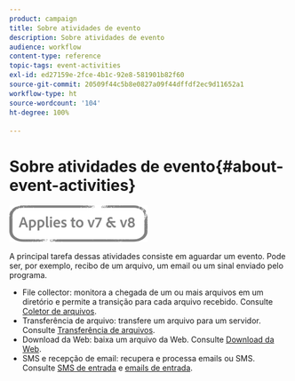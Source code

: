 ```yaml
---
product: campaign
title: Sobre atividades de evento
description: Sobre atividades de evento
audience: workflow
content-type: reference
topic-tags: event-activities
exl-id: ed27159e-2fce-4b1c-92e8-581901b82f60
source-git-commit: 20509f44c5b8e0827a09f44dffdf2ec9d11652a1
workflow-type: ht
source-wordcount: '104'
ht-degree: 100%

---
```


# Sobre atividades de evento{#about-event-activities}

![](../../assets/common.svg)

A principal tarefa dessas atividades consiste em aguardar um evento. Pode ser, por exemplo, recibo de um arquivo, um email ou um sinal enviado pelo programa.

* File collector: monitora a chegada de um ou mais arquivos em um diretório e permite a transição para cada arquivo recebido. Consulte [Coletor de arquivos](file-collector.md).
* Transferência de arquivo: transfere um arquivo para um servidor. Consulte [Transferência de arquivos](file-transfer.md).
* Download da Web: baixa um arquivo da Web. Consulte [Download da Web](web-download.md).
* SMS e recepção de email: recupera e processa emails ou SMS. Consulte [SMS de entrada](inbound-sms.md) e [emails de entrada](inbound-emails.md).
